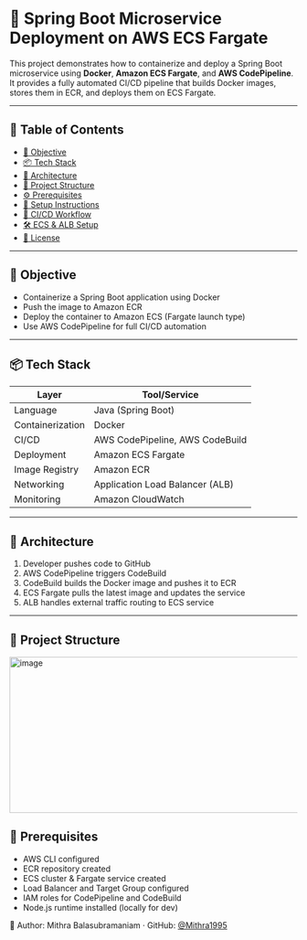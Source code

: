 # 🚀 Spring Boot Microservice Deployment on AWS ECS Fargate

This project demonstrates how to containerize and deploy a Spring Boot microservice using **Docker**, **Amazon ECS Fargate**, and **AWS CodePipeline**. It provides a fully automated CI/CD pipeline that builds Docker images, stores them in ECR, and deploys them on ECS Fargate.

---

## 📌 Table of Contents

- [🎯 Objective](#-objective)
- [📦 Tech Stack](#-tech-stack)
- [🧱 Architecture](#-architecture)
- [📁 Project Structure](#-project-structure)
- [⚙️ Prerequisites](#️-prerequisites)
- [🚀 Setup Instructions](#-setup-instructions)
- [🔁 CI/CD Workflow](#-cicd-workflow)
- [🛠️ ECS & ALB Setup](#️-ecs--alb-setup)
- [📄 License](#-license)

---

## 🎯 Objective

- Containerize a Spring Boot application using Docker
- Push the image to Amazon ECR
- Deploy the container to Amazon ECS (Fargate launch type)
- Use AWS CodePipeline for full CI/CD automation

---

## 📦 Tech Stack

| Layer             | Tool/Service                       |
|------------------|------------------------------------|
| Language          | Java (Spring Boot)                 |
| Containerization  | Docker                             |
| CI/CD             | AWS CodePipeline, AWS CodeBuild    |
| Deployment        | Amazon ECS Fargate                 |
| Image Registry    | Amazon ECR                         |
| Networking        | Application Load Balancer (ALB)    |
| Monitoring        | Amazon CloudWatch                  |

---

## 🧱 Architecture

1. Developer pushes code to GitHub
2. AWS CodePipeline triggers CodeBuild
3. CodeBuild builds the Docker image and pushes it to ECR
4. ECS Fargate pulls the latest image and updates the service
5. ALB handles external traffic routing to ECS service

---

## 📁 Project Structure

<img width="626" height="273" alt="image" src="https://github.com/user-attachments/assets/1452cdcc-d07d-465d-9d7b-76b34885800e" />



## 🔧 Prerequisites

- AWS CLI configured
- ECR repository created
- ECS cluster & Fargate service created
- Load Balancer and Target Group configured
- IAM roles for CodePipeline and CodeBuild
- Node.js runtime installed (locally for dev)

👤 Author: Mithra Balasubramaniam · GitHub: [@Mithra1995](https://github.com/Mithra1995)

